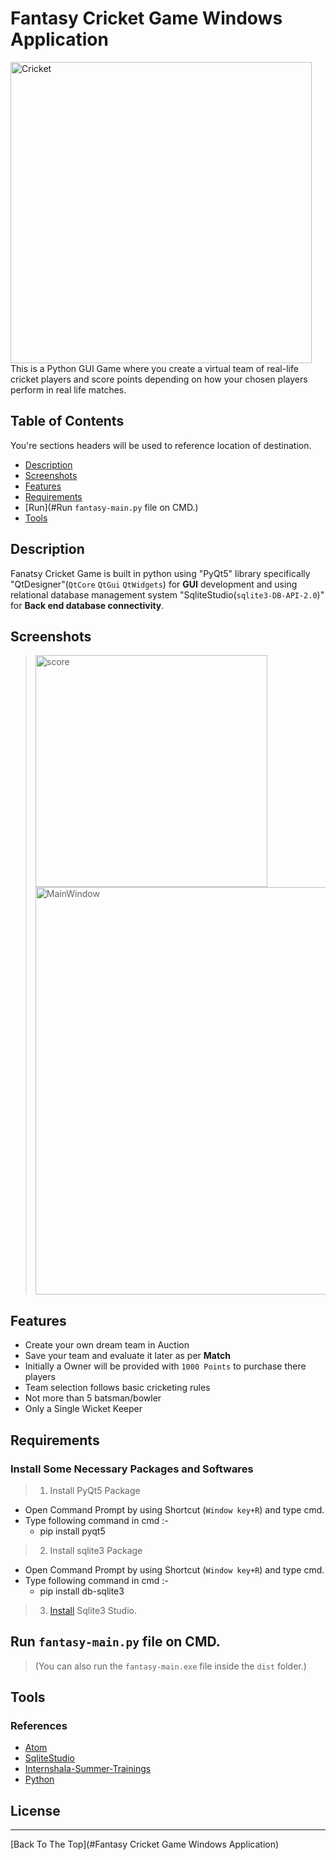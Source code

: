 # Fantasy Cricket Game Windows Application

<img width="482" alt="Cricket" src="https://user-images.githubusercontent.com/42809447/87987589-80d16f80-cafc-11ea-89e5-b31fb5e9ac70.png">
This is a Python GUI Game where you create a virtual team of real-life cricket players and score points depending on how your chosen players perform in real life matches.

## Table of Contents
You're sections headers will be used to reference location of destination.

- [Description](#description)
- [Screenshots](#screemshots)
- [Features](#features)
- [Requirements](#requirements)
- [Run](#Run `fantasy-main.py` file on CMD.)
- [Tools](#tools)

## Description
Fanatsy Cricket Game is built in python using "PyQt5" library specifically  "QtDesigner"(`QtCore`  `QtGui`  `QtWidgets`) for **GUI** development and using relational database management system "SqliteStudio(`sqlite3-DB-API-2.0`)" for **Back end database connectivity**.

## Screenshots
><img width="371" alt="score" src="https://user-images.githubusercontent.com/42809447/87987891-03f2c580-cafd-11ea-82b7-3ef5e2c9aada.png">
><img width="652" alt="MainWindow" src="https://user-images.githubusercontent.com/42809447/87987916-09e8a680-cafd-11ea-9e5b-0724aac463f3.png">

## Features
  * Create your own dream team in Auction
  * Save your team and evaluate it later as per **Match**
  * Initially a Owner will be provided with `1000 Points` to purchase there players
  * Team selection follows basic cricketing rules 
  * Not more than 5 batsman/bowler
  * Only a Single Wicket Keeper

## Requirements
### Install Some Necessary Packages and Softwares

 >1) Install PyQt5 Package
 * Open Command Prompt by using Shortcut (`Window key+R`) and type cmd.
 * Type following command in cmd :-
      * pip install pyqt5
 >2) Install sqlite3 Package
 * Open Command Prompt by using Shortcut (`Window key+R`) and type cmd.
 * Type following command in cmd :-
      * pip install db-sqlite3
 >3) [Install](`https://www.sqlite.org/download.html`) Sqlite3 Studio.

## Run `fantasy-main.py` file on CMD.
>(You can also run the `fantasy-main.exe` file inside the `dist` folder.)

## Tools
### References
* [Atom](https://atom.io/)
* [SqliteStudio](https://sqlitestudio.pl/index.rvt)
* [Internshala-Summer-Trainings](https://trainings.internshala.com/python-training)
* [Python](https://www.python.org/)

## License
---



[Back To The Top](#Fantasy Cricket Game Windows Application)

